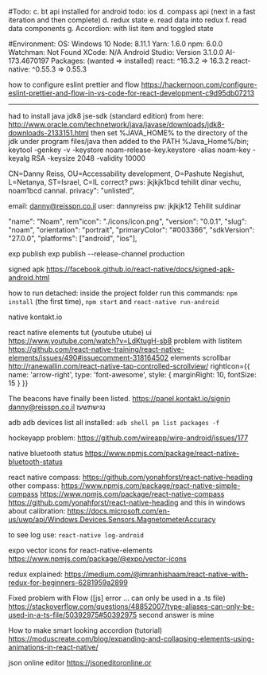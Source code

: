 #Todo:
c. bt api
installed for android
todo: ios
d. compass api
(next in a fast iteration and then complete)
d. redux state
e. read data into redux
f. read data components
g. Accordion: with list item and toggled state

#Environment:
OS: Windows 10
Node: 8.11.1
Yarn: 1.6.0
npm: 6.0.0
Watchman: Not Found
XCode: N/A
Android Studio: Version 3.1.0.0 AI-173.4670197
Packages: (wanted => installed)
react: ^16.3.2 => 16.3.2
react-native: ^0.55.3 => 0.55.3

how to configure eslint prettier and flow
https://hackernoon.com/configure-eslint-prettier-and-flow-in-vs-code-for-react-development-c9d95db07213

---

had to install java jdk8 jse-sdk (standard edition)
from here: http://www.oracle.com/technetwork/java/javase/downloads/jdk8-downloads-2133151.html
then set %JAVA_HOME% to the directory of the jdk under program files/java
then added to the PATH %Java_Home%/bin;
keytool -genkey -v -keystore noam-release-key.keystore -alias noam-key -keyalg RSA -keysize 2048 -validity 10000

CN=Danny Reiss, OU=Accessability development, O=Pashute Negishut, L=Netanya, ST=Israel, C=IL correct?
pws: jkjkjk1bcd tehilit dinar vechu, noam1bcd cannal.
privacy": "unlisted",

email: danny@reisspn.co.il
user: dannyreiss pw: jkjkjk12 Tehilit suldinar

"name": "Noam",
rem"icon": "./icons/icon.png",
"version": "0.0.1",
"slug": "noam",
"orientation": "portrait",
"primaryColor": "#003366",
"sdkVersion": "27.0.0",
"platforms": ["android", "ios"],

exp publish
exp publish --release-channel production

signed apk https://facebook.github.io/react-native/docs/signed-apk-android.html


how to run detached: 
inside the project folder run this commands: 
 `npm install` (the first time), `npm start` and `react-native run-android`

native kontakt.io

react native elements tut (youtube utube) ui
https://www.youtube.com/watch?v=LdKtugH-sb8
problem with listitem https://github.com/react-native-training/react-native-elements/issues/490#issuecomment-318164502
elements scrollbar http://ranewallin.com/react-native-tap-controlled-scrollview/
rightIcon={{ name: 'arrow-right', type: 'font-awesome', style: { marginRight: 10, fontSize: 15 } }}

The beacons have finally been listed.
https://panel.kontakt.io/signin
danny@reisspn.co.il נגישתשעז

adb 
adb devices 
list all installed: `adb shell pm list packages -f` 

hockeyapp problem: https://github.com/wireapp/wire-android/issues/177

native bluetooth status
https://www.npmjs.com/package/react-native-bluetooth-status

react native compass:
https://github.com/yonahforst/react-native-heading
other compass:
https://www.npmjs.com/package/react-native-simple-compass
https://www.npmjs.com/package/react-native-compass
https://github.com/yonahforst/react-native-heading
and this in windows about calibration: https://docs.microsoft.com/en-us/uwp/api/Windows.Devices.Sensors.MagnetometerAccuracy

to see log use: `react-native log-android`

expo vector icons for react-native-elements
https://www.npmjs.com/package/@expo/vector-icons

redux explained:
https://medium.com/@imranhishaam/react-native-with-redux-for-beginners-6281959a2899

Fixed problem with Flow ([js] error ... can only be used in a .ts file)
https://stackoverflow.com/questions/48852007/type-aliases-can-only-be-used-in-a-ts-file/50392975#50392975 second answer is mine

How to make smart looking accordion (tutorial)
https://moduscreate.com/blog/expanding-and-collapsing-elements-using-animations-in-react-native/

json online editor
https://jsoneditoronline.or